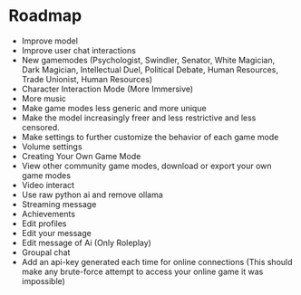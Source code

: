 # Roadmap
- Improve model
- Improve user chat interactions
- New gamemodes (Psychologist, Swindler, Senator, White Magician, Dark Magician, Intellectual Duel, Political Debate, Human Resources, Trade Unionist, Human Resources)
- Character Interaction Mode (More Immersive)
- More music
- Make game modes less generic and more unique
- Make the model increasingly freer and less restrictive and less censored.
- Make settings to further customize the behavior of each game mode
- Volume settings
- Creating Your Own Game Mode
- View other community game modes, download or export your own game modes
- Video interact
- Use raw python ai and remove ollama
- Streaming message
- Achievements
- Edit profiles
- Edit your message
- Edit message of Ai (Only Roleplay)
- Groupal chat
- Add an api-key generated each time for online connections (This should make any brute-force attempt to access your online game it was impossible)
